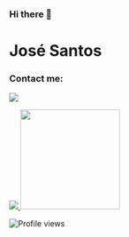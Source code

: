 ### Hi there 👋

# José Santos 

### Contact me:

<a href="https://www.linkedin.com/in/jos%C3%A9-ant%C3%B3nio-filipe-santos-20a01a215/" target="_blank">


<img src="https://img.shields.io/badge/LinkedIn-0077B5?style=for-the-badge&logo=linkedin&logoColor=white)" ></a>

<a href="www.gmail.com" target="_blank"> 
  <img src="https://img.shields.io/badge/E-mail -D14836?style=for-the-badge&logo=gmail&logoColor=white"> </a> 


<a href="https://github.com/zezocas0">
  <img height="180em" src="https://github-readme-stats.vercel.app/api?username=zezocas0&count_private=true&theme=tokyonight&show_icons=true" />
</a>

<!--[![Twitter Follow](https://img.shields.io/twitter/follow/sousadev?label=Follow)](https://twitter.com/sousadev)-->
![Profile views](https://gpvc.arturio.dev/zezocas0)

